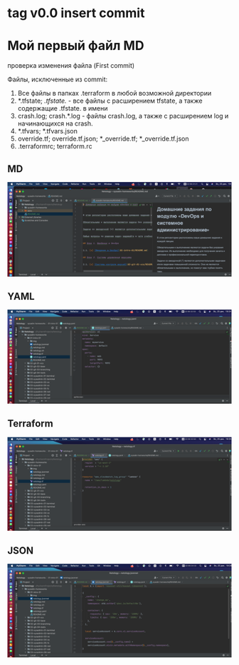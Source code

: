 # tag v0.0 insert commit

# Мой первый файл MD

проверка изменения файла (First commit)

Файлы, исключенные из commit:
1. Все файлы в папках .terraform в любой возможной директории
2. *.tfstate; *.tfstate.* - все файлы с  расширением tfstate,  а также содержащие .tfstate. в имени
3. crash.log; crash.*.log - файлы crash.log, а также с расширением log и начинающихся на crash.
4. *.tfvars; *.tfvars.json
5. override.tf; override.tf.json; *_override.tf; *_override.tf.json
6. .terraformrc; terraform.rc

## MD
![img.png](img.png)

## YAML
![img_1.png](img_1.png)

## Terraform
![img_2.png](img_2.png)

## JSON
![img_3.png](img_3.png)
